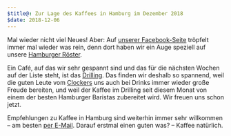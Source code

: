 ```yaml
---
$title@: Zur Lage des Kaffees in Hamburg im Dezember 2018
$date: 2018-12-06
---
```


Mal wieder nicht viel Neues! Aber: Auf [unserer Facebook-Seite](https://www.facebook.com/hhkaffeecom) tröpfelt immer mal wieder was rein, denn dort haben wir ein Auge speziell auf unsere [Hamburger Röster]([url('/content/pages/roasters.md')]).

Ein Café, auf das wir sehr gespannt sind und das für die nächsten Wochen auf der Liste steht, ist das [Drilling](https://www.facebook.com/drillinghamburg). Das finden wir deshalb so spannend, weil die guten Leute vom [Clockers](https://www.facebook.com/ClockersHamburg) uns auch bei Drinks immer wieder große Freude bereiten, und weil der Kaffee im Drilling seit diesem Monat von einem der besten Hamburger Baristas zubereitet wird. Wir freuen uns schon jetzt. 

Empfehlungen zu Kaffee in Hamburg sind weiterhin immer sehr willkommen – am besten [per E-Mail]([url('/content/pages/contact.md')]). Darauf erstmal einen guten was? – Kaffee natürlich.
